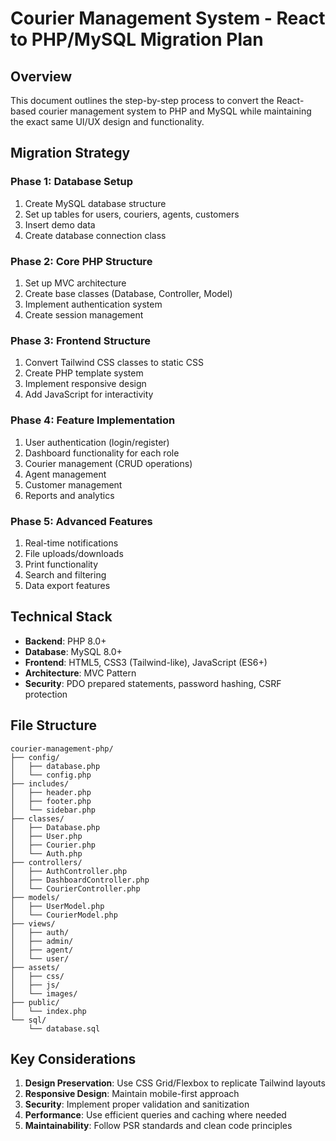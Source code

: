 # Courier Management System - React to PHP/MySQL Migration Plan

## Overview
This document outlines the step-by-step process to convert the React-based courier management system to PHP and MySQL while maintaining the exact same UI/UX design and functionality.

## Migration Strategy

### Phase 1: Database Setup
1. Create MySQL database structure
2. Set up tables for users, couriers, agents, customers
3. Insert demo data
4. Create database connection class

### Phase 2: Core PHP Structure
1. Set up MVC architecture
2. Create base classes (Database, Controller, Model)
3. Implement authentication system
4. Create session management

### Phase 3: Frontend Structure
1. Convert Tailwind CSS classes to static CSS
2. Create PHP template system
3. Implement responsive design
4. Add JavaScript for interactivity

### Phase 4: Feature Implementation
1. User authentication (login/register)
2. Dashboard functionality for each role
3. Courier management (CRUD operations)
4. Agent management
5. Customer management
6. Reports and analytics

### Phase 5: Advanced Features
1. Real-time notifications
2. File uploads/downloads
3. Print functionality
4. Search and filtering
5. Data export features

## Technical Stack
- **Backend**: PHP 8.0+
- **Database**: MySQL 8.0+
- **Frontend**: HTML5, CSS3 (Tailwind-like), JavaScript (ES6+)
- **Architecture**: MVC Pattern
- **Security**: PDO prepared statements, password hashing, CSRF protection

## File Structure
```
courier-management-php/
├── config/
│   ├── database.php
│   └── config.php
├── includes/
│   ├── header.php
│   ├── footer.php
│   └── sidebar.php
├── classes/
│   ├── Database.php
│   ├── User.php
│   ├── Courier.php
│   └── Auth.php
├── controllers/
│   ├── AuthController.php
│   ├── DashboardController.php
│   └── CourierController.php
├── models/
│   ├── UserModel.php
│   └── CourierModel.php
├── views/
│   ├── auth/
│   ├── admin/
│   ├── agent/
│   └── user/
├── assets/
│   ├── css/
│   ├── js/
│   └── images/
├── public/
│   └── index.php
└── sql/
    └── database.sql
```

## Key Considerations
1. **Design Preservation**: Use CSS Grid/Flexbox to replicate Tailwind layouts
2. **Responsive Design**: Maintain mobile-first approach
3. **Security**: Implement proper validation and sanitization
4. **Performance**: Use efficient queries and caching where needed
5. **Maintainability**: Follow PSR standards and clean code principles